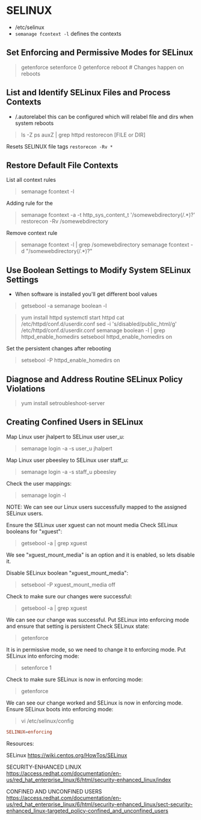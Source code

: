 # SELINUX

- /etc/selinux
- `semanage fcontext -l` defines the contexts

## Set Enforcing and Permissive Modes for SELinux

> getenforce
> setenforce 0
> getenforce
> reboot # Changes happen on reboots

## List and Identify SELinux Files and Process Contexts

- /.autorelabel this can be configured which will relabel file and dirs when system reboots

> ls -Z
> ps auxZ | grep httpd
> restorecon [FILE or DIR]

Resets SELINUX file tags
`restorecon -Rv *`

## Restore Default File Contexts

List all context rules
> semanage fcontext -l

Adding rule for the 
> semanage fcontext -a -t http_sys_content_t '/somewebdirectory(/.*)?'
> restorecon -Rv /somewebdirectory

Remove context rule
> semanage fcontext -l | grep /somewebdirectory
> semanage fcontext -d "/somewebdirectory(/.*)?"

## Use Boolean Settings to Modify System SELinux Settings

- When software is installed you'll get different bool values

> getsebool -a
> semanage boolean -l

> yum install httpd
> systemctl start httpd
> cat /etc/httpd/conf.d/userdir.conf
> sed -i 's/disabled/public_html/g' /etc/httpd/conf.d/userdir.conf
> semanage boolean -l | grep httpd_enable_homedirs
> setsebool httpd_enable_homedirs on

Set the persistent changes after rebooting
> setsebool -P httpd_enable_homedirs on

## Diagnose and Address Routine SELinux Policy Violations

> yum install setroubleshoot-server

## Creating Confined Users in SELinux

Map Linux user jhalpert to SELinux user user_u:
> semanage login -a -s user_u jhalpert

Map Linux user pbeesley to SELinux user staff_u:
>semanage login -a -s staff_u pbeesley

Check the user mappings:
> semanage login -l

NOTE: We can see our Linux users successfully mapped to the assigned SELinux users.

Ensure the SELinux user xguest can not mount media
Check SELinux booleans for "xguest":

> getsebool -a | grep xguest

We see "xguest_mount_media" is an option and it is enabled, so lets disable it.

Disable SELinux boolean "xguest_mount_media":
> setsebool -P xguest_mount_media off

Check to make sure our changes were successful:
> getsebool -a | grep xguest

We can see our change was successful.
Put SELinux into enforcing mode and ensure that setting is persistent
Check SELinux state:
> getenforce

It is in permissive mode, so we need to change it to enforcing mode.
Put SELinux into enforcing mode:

> setenforce 1  

Check to make sure SELinux is now in enforcing mode:
> getenforce

We can see our change worked and SELinux is now in enforcing mode.
Ensure SELinux boots into enforcing mode:

> vi /etc/selinux/config

``` conf
SELINUX=enforcing
```

Resources:

SELinux
https://wiki.centos.org/HowTos/SELinux


SECURITY-ENHANCED LINUX
https://access.redhat.com/documentation/en-us/red_hat_enterprise_linux/6/html/security-enhanced_linux/index

CONFINED AND UNCONFINED USERS
https://access.redhat.com/documentation/en-us/red_hat_enterprise_linux/6/html/security-enhanced_linux/sect-security-enhanced_linux-targeted_policy-confined_and_unconfined_users